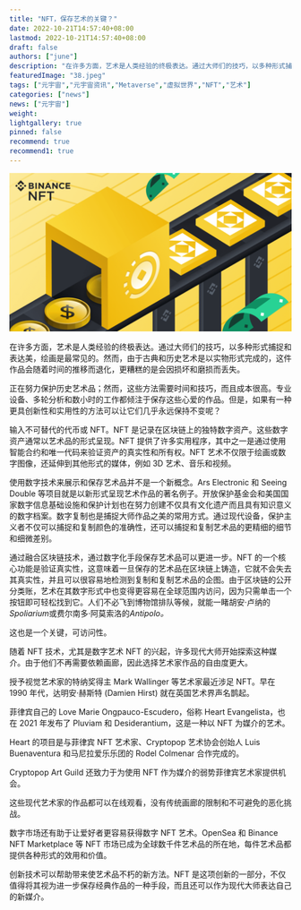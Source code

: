 ```yaml
---
title: "NFT，保存艺术的关键？"
date: 2022-10-21T14:57:40+08:00
lastmod: 2022-10-21T14:57:40+08:00
draft: false
authors: ["june"]
description: "在许多方面，艺术是人类经验的终极表达。通过大师们的技巧，以多种形式捕捉和表达美，绘画是最常见的。"
featuredImage: "38.jpeg"
tags: ["元宇宙","元宇宙资讯","Metaverse","虚拟世界","NFT","艺术"]
categories: ["news"]
news: ["元宇宙"]
weight: 
lightgallery: true
pinned: false
recommend: true
recommend1: true
---
```




![元宇宙](37.png)



在许多方面，艺术是人类经验的终极表达。通过大师们的技巧，以多种形式捕捉和表达美，绘画是最常见的。然而，由于古典和历史艺术是以实物形式完成的，这件作品会随着时间的推移而退化，更糟糕的是会因损坏和磨损而丢失。 

正在努力保护历史艺术品；然而，这些方法需要时间和技巧，而且成本很高。专业设备、多轮分析和数小时的工作都倾注于保存这些心爱的作品。但是，如果有一种更具创新性和实用性的方法可以让它们几乎永远保持不变呢？ 

输入不可替代的代币或 NFT。NFT 是记录在区块链上的独特数字资产。这些数字资产通常以艺术品的形式呈现。NFT 提供了许多实用程序，其中之一是通过使用智能合约和唯一代码来验证资产的真实性和所有权。NFT 艺术不仅限于绘画或数字图像，还延伸到其他形式的媒体，例如 3D 艺术、音乐和视频。

使用数字技术来展示和保存艺术品并不是一个新概念。Ars Electronic 和 Seeing Double 等项目就是以新形式呈现艺术作品的著名例子。开放保护基金会和美国国家数字信息基础设施和保护计划也在努力创建不仅具有文化遗产而且具有知识意义的数字档案。数字复制也是捕捉大师作品之美的常用方式。通过现代设备，保护主义者不仅可以捕捉和复制颜色的准确性，还可以捕捉和复制艺术品的更精细的细节和细微差别。

通过融合区块链技术，通过数字化手段保存艺术品可以更进一步。NFT 的一个核心功能是验证真实性，这意味着一旦保存的艺术品在区块链上铸造，它就不会失去其真实性，并且可以很容易地检测到复制和复制艺术品的企图。由于区块链的公开分类账，艺术在其数字形式中也变得更容易在全球范围内访问，因为只需单击一个按钮即可轻松找到它。人们不必飞到博物馆排队等候，就能一睹胡安·卢纳的*Spoliarium*或费尔南多·阿莫索洛的*Antipolo。*

这也是一个关键，可访问性。

随着 NFT 技术，尤其是数字艺术 NFT 的兴起，许多现代大师开始探索这种媒介。由于他们不再需要依赖画廊，因此选择艺术家作品的自由度更大。 

授予视觉艺术家的特纳奖得主 Mark Wallinger 等艺术家最近涉足 NFT。早在 1990 年代，达明安·赫斯特 (Damien Hirst) 就在英国艺术界声名鹊起。 

菲律宾自己的 Love Marie Ongpauco-Escudero，俗称 Heart Evangelista，也在 2021 年发布了 Pluviam 和 Desiderantium，这是一种以 NFT 为媒介的艺术。 

Heart 的项目是与菲律宾 NFT 艺术家、Cryptopop 艺术协会创始人 Luis Buenaventura 和马尼拉爱乐乐团的 Rodel Colmenar 合作完成的。 

Cryptopop Art Guild 还致力于为使用 NFT 作为媒介的弱势菲律宾艺术家提供机会。 

这些现代艺术家的作品都可以在线观看，没有传统画廊的限制和不可避免的恶化挑战。

数字市场还有助于让爱好者更容易获得数字 NFT 艺术。OpenSea 和 Binance NFT Marketplace 等 NFT 市场已成为全球数千件艺术品的所在地，每件艺术品都提供各种形式的效用和价值。

创新技术可以帮助带来使艺术品不朽的新方法。NFT 是这项创新的一部分，不仅值得将其视为进一步保存经典作品的一种手段，而且还可以作为现代大师表达自己的新媒介。